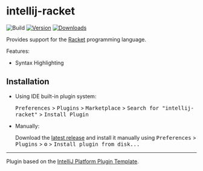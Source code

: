 # intellij-racket

![Build](https://github.com/aymanosman/intellij-racket/workflows/Build/badge.svg)
[![Version](https://img.shields.io/jetbrains/plugin/v/14752-racket.svg)](https://plugins.jetbrains.com/plugin/14752-racket)
[![Downloads](https://img.shields.io/jetbrains/plugin/d/14752-racket.svg)](https://plugins.jetbrains.com/plugin/14752-racket)

<!-- Plugin description -->
Provides support for the <a href="https://racket-lang.org/">Racket</a> programming language.<br>

Features:<br>
<ul>
  <li>Syntax Highlighting</li>
</ul>

<!-- Plugin description end -->

## Installation

- Using IDE built-in plugin system:
  
  <kbd>Preferences</kbd> > <kbd>Plugins</kbd> > <kbd>Marketplace</kbd> > <kbd>Search for "intellij-racket"</kbd> >
  <kbd>Install Plugin</kbd>
  
- Manually:

  Download the [latest release](https://github.com/aymanosman/intellij-racket/releases/latest) and install it manually using
  <kbd>Preferences</kbd> > <kbd>Plugins</kbd> > <kbd>⚙️</kbd> > <kbd>Install plugin from disk...</kbd>


---
Plugin based on the [IntelliJ Platform Plugin Template][template].

[template]: https://github.com/JetBrains/intellij-platform-plugin-template

